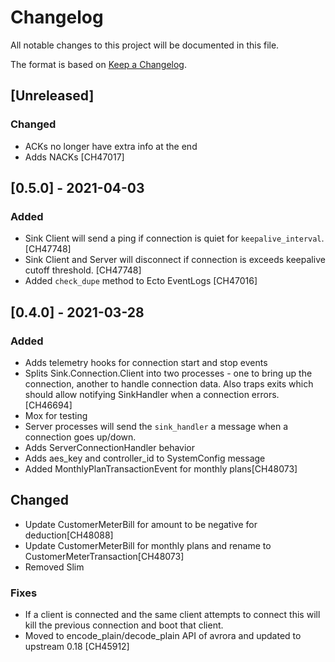 # Changelog

All notable changes to this project will be documented in this file.

The format is based on [Keep a Changelog](https://keepachangelog.com/en/1.0.0/).

## [Unreleased]
### Changed
- ACKs no longer have extra info at the end
- Adds NACKs [CH47017]

## [0.5.0] - 2021-04-03
### Added
- Sink Client will send a ping if connection is quiet for `keepalive_interval`. [CH47748]
- Sink Client and Server will disconnect if connection is exceeds keepalive cutoff threshold. [CH47748]
- Added `check_dupe` method to Ecto EventLogs [CH47016]


## [0.4.0] - 2021-03-28
### Added
- Adds telemetry hooks for connection start and stop events
- Splits Sink.Connection.Client into two processes - one to bring up the connection, another to handle connection data. Also traps exits which should allow notifying SinkHandler when a connection errors. [CH46694]
- Mox for testing
- Server processes will send the `sink_handler` a message when a connection goes up/down.
- Adds ServerConnectionHandler behavior
- Adds aes_key and controller_id to SystemConfig message
- Added MonthlyPlanTransactionEvent for monthly plans[CH48073]

## Changed
- Update CustomerMeterBill for amount to be negative for deduction[CH48088]
- Update CustomerMeterBill for monthly plans and rename to CustomerMeterTransaction[CH48073]
- Removed Slim

### Fixes
- If a client is connected and the same client attempts to connect this will kill the previous connection and boot that client.
- Moved to encode_plain/decode_plain API of avrora and updated to upstream 0.18 [CH45912]
